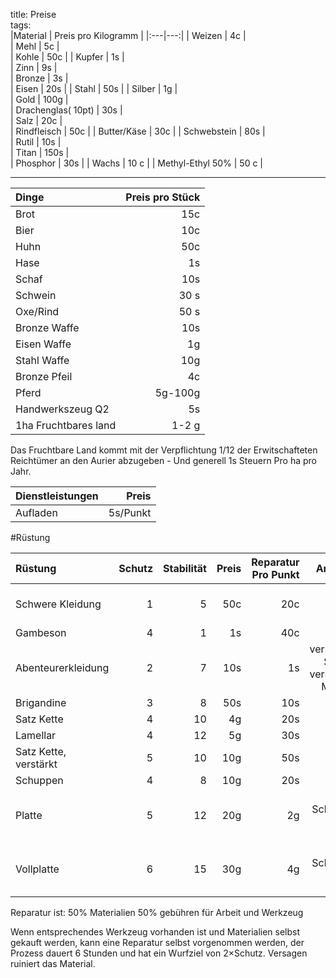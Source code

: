 title: Preise  
tags:   
|Material | Preis pro Kilogramm |
|:---|---:|
| Weizen | 4c |  
| Mehl | 5c |  
| Kohle | 50c |
| Kupfer | 1s |  
| Zinn | 9s |  
| Bronze | 3s |  
| Eisen  | 20s |
| Stahl  | 50s |
| Silber | 1g  |  
| Gold | 100g |  
| Drachenglas( 10pt) | 30s |  
| Salz | 20c |  
| Rindfleisch | 50c |
| Butter/Käse | 30c |
| Schwebstein | 80s |  
| Rutil | 10s |  
| Titan | 150s |  
| Phosphor | 30s |
| Wachs | 10 c |
| Methyl-Ethyl 50% | 50 c |

---
  

|Dinge| Preis pro Stück |
| :---|---:|
| Brot| 15c|
| Bier| 10c|
| Huhn| 50c|
| Hase| 1s|
| Schaf| 10s|
| Schwein| 30 s|
| Oxe/Rind| 50 s|
| Bronze Waffe| 10s |  
| Eisen Waffe| 1g |
| Stahl Waffe| 10g |
| Bronze Pfeil| 4c |
| Pferd | 5g-100g |  
| Handwerkszeug Q2 | 5s |
| 1ha Fruchtbares land | 1-2 g |  


Das Fruchtbare Land kommt mit der Verpflichtung 1/12 der Erwitschafteten Reichtümer an den Aurier abzugeben - Und generell 1s Steuern Pro ha pro Jahr.   

|Dienstleistungen | Preis |  
| :--- | ---: |  
| Aufladen | 5s/Punkt |  

  
#Rüstung  

|Rüstung| Schutz | Stabilität | Preis | Reparatur Pro Punkt | Anmerkung |  
| :---|---:|---:|---:|---:|---:|   
| Schwere Kleidung | 1 | 5 | 50c | 20c | Nicht auf Schutz ausgelegt |   
| Gambeson | 4 | 1 | 1s | 40c | |  
| Abenteurerkleidung | 2 | 7 | 10s | 1s | verschiedene Schichten, verschiedene Materialien |  
| Brigandine | 3 | 8 | 50s | 10s | |
| Satz Kette | 4 | 10 | 4g | 20s | |  
| Lamellar | 4 | 12 | 5g | 30s | |
| Satz Kette, verstärkt | 5 | 10 | 10g | 50s | |  
| Schuppen | 4 | 8 | 10g | 20s | |
| Platte | 5 | 12 | 20g | 2g | Nimmt Schaden von stumpfen Waffen |  
| Vollplatte | 6 | 15 | 30g | 4g | Nimmt Schaden von stumpfen Waffen |  


Reparatur ist: 
50% Materialien
50% gebühren für Arbeit und Werkzeug   

Wenn entsprechendes Werkzeug vorhanden ist und Materialien selbst gekauft werden, kann eine Reparatur selbst vorgenommen werden,
der Prozess dauert 6 Stunden und hat ein Wurfziel von 2&times;Schutz. Versagen ruiniert das Material.

